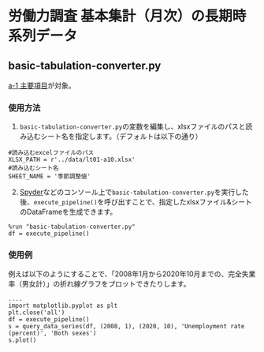 # 労働力調査 基本集計（月次）の長期時系列データ


## basic-tabulation-converter.py
[a-1 主要項目](https://www.stat.go.jp/data/roudou/longtime/03roudou.html#hyo_1)が対象。

### 使用方法
1. `basic-tabulation-converter.py`の変数を編集し、xlsxファイルのパスと読み込むシート名を指定します。（デフォルトは以下の通り）
```
#読み込むexcelファイルのパス
XLSX_PATH = r'../data/lt01-a10.xlsx'
#読み込むシート名
SHEET_NAME = '季節調整値'
```

2. [Spyder](https://www.spyder-ide.org/)などのコンソール上で`basic-tabulation-converter.py`を実行した後、`execute_pipeline()`を呼び出すことで、指定したxlsxファイル&シートのDataFrameを生成できます。
```
%run "basic-tabulation-converter.py"
df = execute_pipeline()
```

### 使用例
例えば以下のようにすることで、「2008年1月から2020年10月までの、完全失業率（男女計）」の折れ線グラフをプロットできたりします。
```
....
import matplotlib.pyplot as plt
plt.close('all')
df = execute_pipeline()
s = query_data_series(df, (2008, 1), (2020, 10), 'Unemployment rate  (percent)', 'Both sexes')
s.plot()
```
